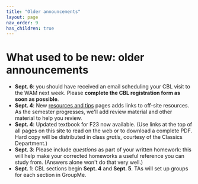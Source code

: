 ```yaml
---
title: "Older announcements"
layout: page
nav_order: 9
has_children: true
---
```


# What used to be new: older announcements


- **Sept. 6**: you should have received an email scheduling your CBL visit to the WAM next week. Please **complete the CBL registration form as soon as possible**.
- **Sept. 4**: New [resources and tips](../resources/) pages adds links to off-site resources.  As the semester progresses, we'll add review material and other material to help you review.
- **Sept. 4**:  Updated textbook for F23 now available. (Use links at the top of all pages on this site to read on the web or to download a complete PDF. Hard copy will be distributed in class *gratis*, courtesy of the Classics Department.)
- **Sept. 3**: Please include *questions* as part of your written homework: this will help make your corrected homeworks a useful reference you can study from. (Answers alone won't do that very well.)
- **Sept. 1**: CBL sections begin **Sept. 4** and **Sept. 5**. TAs will set up groups for each section in GroupMe.